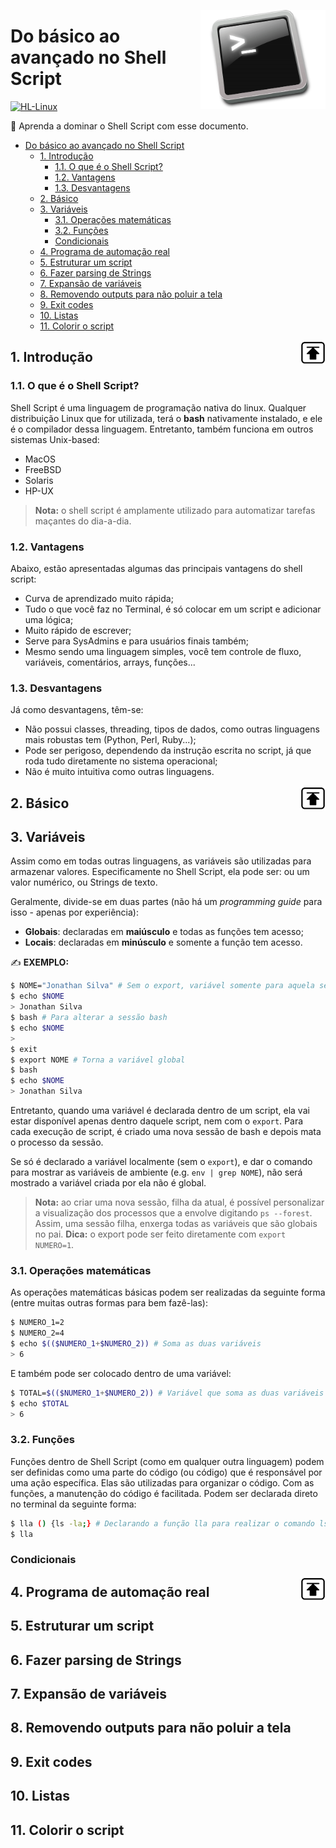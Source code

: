 <!-- LOGO DIREITO -->
<a href="#do-básico-ao-avançado-no-shell-script"><img width="200px" src="../../Images/shellScript.png" align="right" /></a>

# Do básico ao avançado no Shell Script

<p align="left">
  <a href="https://github.com/JonathanTSilva/HL-Linux">
    <img src="https://img.shields.io/static/v1?label=HomeLab&message=Linux&color=orange&logo=linux&logoColor=white&labelColor=grey&style=flat" alt="HL-Linux">
  </a>
</p>

👾 Aprenda a dominar o Shell Script com esse documento.

<!-- SUMÁRIO -->
- [Do básico ao avançado no Shell Script](#do-básico-ao-avançado-no-shell-script)
  - [1. Introdução](#1-introdução)
    - [1.1. O que é o Shell Script?](#11-o-que-é-o-shell-script)
    - [1.2. Vantagens](#12-vantagens)
    - [1.3. Desvantagens](#13-desvantagens)
  - [2. Básico](#2-básico)
  - [3. Variáveis](#3-variáveis)
    - [3.1. Operações matemáticas](#31-operações-matemáticas)
    - [3.2. Funções](#32-funções)
    - [Condicionais](#condicionais)
  - [4. Programa de automação real](#4-programa-de-automação-real)
  - [5. Estruturar um script](#5-estruturar-um-script)
  - [6. Fazer parsing de Strings](#6-fazer-parsing-de-strings)
  - [7. Expansão de variáveis](#7-expansão-de-variáveis)
  - [8. Removendo outputs para não poluir a tela](#8-removendo-outputs-para-não-poluir-a-tela)
  - [9. Exit codes](#9-exit-codes)
  - [10. Listas](#10-listas)
  - [11. Colorir o script](#11-colorir-o-script)

<!-- VOLTAR AO ÍNICIO -->
<a href="#"><img width="40px" src="https://github.com/JonathanTSilva/JonathanTSilva/blob/main/Images/back-to-top.png" align="right" /></a>

## 1. Introdução

### 1.1. O que é o Shell Script?

Shell Script é uma linguagem de programação nativa do linux. Qualquer distribuição Linux que for utilizada, terá o **bash** nativamente instalado, e ele é o compilador dessa linguagem. Entretanto, também funciona em outros sistemas Unix-based:

- MacOS
- FreeBSD
- Solaris
- HP-UX

> **Nota:** o shell script é amplamente utilizado para automatizar tarefas maçantes do dia-a-dia.

### 1.2. Vantagens

Abaixo, estão apresentadas algumas das principais vantagens do shell script:

- Curva de aprendizado muito rápida;
- Tudo o que você faz no Terminal, é só colocar em um script e adicionar uma lógica;
- Muito rápido de escrever;
- Serve para SysAdmins e para usuários finais também;
- Mesmo sendo uma linguagem simples, você tem controle de fluxo, variáveis, comentários, arrays, funções...

### 1.3. Desvantagens

Já como desvantagens, têm-se:

- Não possui classes, threading, tipos de dados, como outras linguagens mais robustas tem (Python, Perl, Ruby...);
- Pode ser perigoso, dependendo da instrução escrita no script, já que roda tudo diretamente no sistema operacional;
- Não é muito intuitiva como outras linguagens.

<!-- VOLTAR AO ÍNICIO -->
<a href="#"><img width="40px" src="https://github.com/JonathanTSilva/JonathanTSilva/blob/main/Images/back-to-top.png" align="right" /></a>

## 2. Básico

## 3. Variáveis

Assim como em todas outras linguagens, as variáveis são utilizadas para armazenar valores. Especificamente no Shell Script, ela pode ser: ou um valor numérico, ou Strings de texto.

Geralmente, divide-se em duas partes (não há um *programming guide* para isso - apenas por experiência):

- **Globais**: declaradas em **maiúsculo** e todas as funções tem acesso;
- **Locais**: declaradas em **minúsculo** e somente a função tem acesso.

✍️ **EXEMPLO:**

```bash
$ NOME="Jonathan Silva" # Sem o export, variável somente para aquela sessão de bash
$ echo $NOME
> Jonathan Silva
$ bash # Para alterar a sessão bash
$ echo $NOME
>
$ exit
$ export NOME # Torna a variável global
$ bash 
$ echo $NOME
> Jonathan Silva
```

Entretanto, quando uma variável é declarada dentro de um script, ela vai estar disponível apenas dentro daquele script, nem com o `export`. Para cada execução de script, é criado uma nova sessão de bash e depois mata o processo da sessão.

Se só é declarado a variável localmente (sem o `export`), e dar o comando para mostrar as variáveis de ambiente (e.g. `env | grep NOME`), não será mostrado a variável criada por ela não é global.

> **Nota:** ao criar uma nova sessão, filha da atual, é possível personalizar a visualização dos processos que a envolve digitando `ps --forest`. Assim, uma sessão filha, enxerga todas as variáveis que são globais no pai.
> **Dica:** o export pode ser feito diretamente com `export NUMERO=1`.

### 3.1. Operações matemáticas

As operações matemáticas básicas podem ser realizadas da seguinte forma (entre muitas outras formas para bem fazê-las):

```bash
$ NUMERO_1=2
$ NUMERO_2=4
$ echo $(($NUMERO_1+$NUMERO_2)) # Soma as duas variáveis
> 6
```

E também pode ser colocado dentro de uma variável:

```bash
$ TOTAL=$(($NUMERO_1+$NUMERO_2)) # Variável que soma as duas variáveis anteriormente declaradas
$ echo $TOTAL
> 6
```

### 3.2. Funções

Funções dentro de Shell Script (como em qualquer outra linguagem) podem ser definidas como uma parte do código (ou código) que é responsável por uma ação específica. Elas são utilizadas para organizar o código. Com as funções, a manutenção do código é facilitada. Podem ser declarada direto no terminal da seguinte forma:

```bash
$ lla () {ls -la;} # Declarando a função lla para realizar o comando ls -la
$ lla
```

### Condicionais

<!-- VOLTAR AO ÍNICIO -->
<a href="#"><img width="40px" src="https://github.com/JonathanTSilva/JonathanTSilva/blob/main/Images/back-to-top.png" align="right" /></a>

## 4. Programa de automação real

## 5. Estruturar um script

## 6. Fazer parsing de Strings

## 7. Expansão de variáveis

## 8. Removendo outputs para não poluir a tela

## 9. Exit codes

## 10. Listas

## 11. Colorir o script

<!-- MARKDOWN LINKS -->
<!-- SITES -->

<!-- IMAGES -->